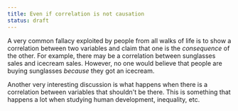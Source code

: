 ```yaml
---
title: Even if correlation is not causation
status: draft
---
```

A very common fallacy exploited by people from all walks of life is to show a correlation between two variables and claim that one is the *consequence* of the other. For example, there may be a correlation between sunglasses sales and icecream sales. However, no one would believe that people are buying sunglasses *because* they got an icecream. 

Another very interesting discussion is what happens when there is a correlation between variables that shouldn't be there. This is something that happens a lot when studying human development, inequality, etc.


